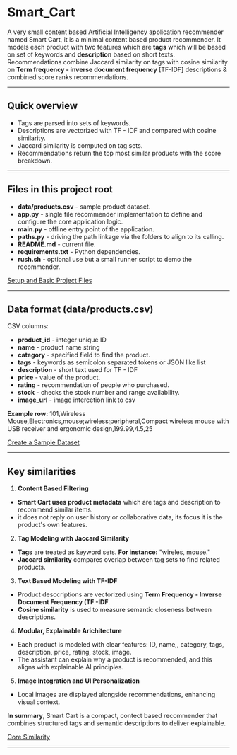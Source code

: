 # Smart_Cart
A very small content based Artificial Intelligency application recommender named Smart Cart, it is a minimal content based product recommender. It models each product with two features which are **tags** which will be based on set of keywords and **description** based on short texts. Recommendations combine Jaccard similarity on tags with cosine similarity on **Term frequency - inverse document frequency** [TF-IDF] descriptions & combined score ranks recommendations.

___

## Quick overview
* Tags are parsed into sets of keywords.
* Descriptions are vectorized with TF - IDF and compared with cosine similarity.
* Jaccard similarity is computed on tag sets.
* Recommendations return the top most similar products with the score breakdown.

___

## Files in this project root
* **data/products.csv** - sample product dataset.
* **app.py** - single file recommender implementation to define and configure the core application logic.
* **main.py** - offline entry point of the application.
* **paths.py** - driving the path linkage via the folders to align to its calling.
* **README.md** - current file.
* **requirements.txt** - Python dependencies.
* **rush.sh** - optional use but a small runner script to demo the recommender.

[Setup and Basic Project Files](https://github.com/users/Mr-Kheswa/projects/4?pane=issue&itemId=132728546&issue=Mr-Kheswa%7CSmart_Cart%7C1)
___

## Data format (data/products.csv)
CSV columns:
* **product_id** - integer unique ID
* **name** - product name string
* **category** - specified field to find the product.
* **tags** - keywords as semicolon separated tokens or JSON like list
* **description** - short text used for TF - IDF
* **price** - value of the product.
* **rating** - recommendation of people who purchased.
* **stock** - checks the stock number and range availability.
* **image_url** - image intercetion link to csv

**Example row:**
101,Wireless Mouse,Electronics,mouse;wireless;peripheral,Compact wireless mouse with USB receiver and ergonomic design,199.99,4.5,25

[Create a Sample Dataset](https://github.com/Mr-Kheswa/Smart_Cart/issues/2)
___

## Key similarities
1. **Content Based Filtering**
* **Smart Cart uses product metadata** which are tags and description to recommend similar items.
* it does not reply on user history or collaborative data, its focus it is the product's own features.
2. **Tag Modeling with Jaccard Similarity**
* **Tags** are treated as keyword sets. **For instance:** "wireles, mouse."
* **Jaccard similarity** compares overlap between tag sets to find related products.
3. **Text Based Modeling with TF-IDF**
* Product desccriptions are vectorized using **Term Frequency - Inverse Document Frequency (TF -IDF**.
* **Cosine similarity** is used to measure semantic closeness between descriptions.
4. **Modular, Explainable Arichitecture**
* Each product is modeled with clear features: ID, name,, category, tags, description, price, rating, stock, image.
* The assistant can explain why a product is recommended, and this aligns with explainable AI principles.
5. **Image Integration and UI Personalization**
* Local images are displayed alongside recommendations, enhancing visual context.

**In summary**, Smart Cart is a compact, contect based recommender that combines structured tags and semantic descriptions to deliver explainable.

[Core Similarity](https://github.com/Mr-Kheswa/Smart_Cart/issues/3)

___
